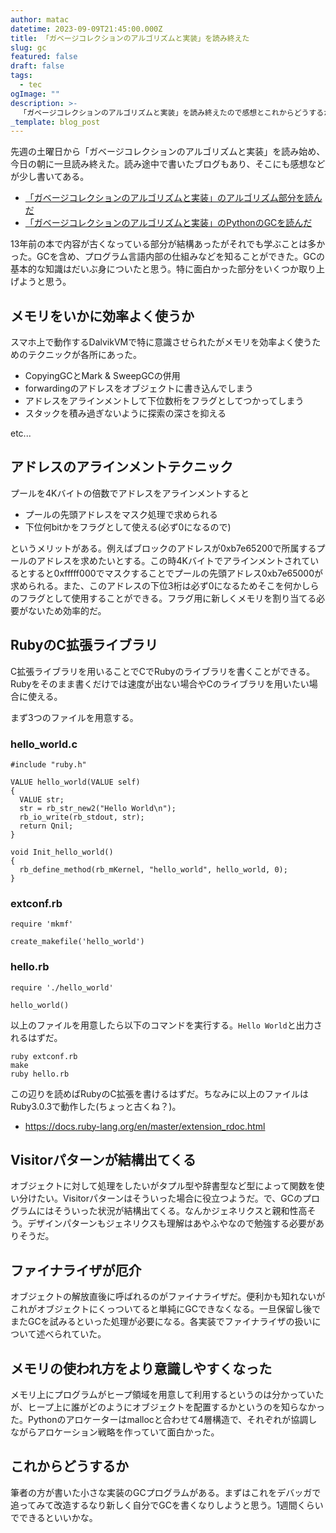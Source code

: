 ```yaml
---
author: matac
datetime: 2023-09-09T21:45:00.000Z
title: 「ガベージコレクションのアルゴリズムと実装」を読み終えた
slug: gc
featured: false
draft: false
tags:
  - tec
ogImage: ""
description: >-
  「ガベージコレクションのアルゴリズムと実装」を読み終えたので感想とこれからどうするかを書く
_template: blog_post
---
```


先週の土曜日から「ガベージコレクションのアルゴリズムと実装」を読み始め、今日の朝に一旦読み終えた。読み途中で書いたブログもあり、そこにも感想などが少し書いてある。

- [「ガベージコレクションのアルゴリズムと実装」のアルゴリズム部分を読んだ](/posts/gc-algo)
- [「ガベージコレクションのアルゴリズムと実装」のPythonのGCを読んだ](/posts/gc-python)

13年前の本で内容が古くなっている部分が結構あったがそれでも学ぶことは多かった。GCを含め、プログラム言語内部の仕組みなどを知ることができた。GCの基本的な知識はだいぶ身についたと思う。特に面白かった部分をいくつか取り上げようと思う。

## メモリをいかに効率よく使うか

スマホ上で動作するDalvikVMで特に意識させられたがメモリを効率よく使うためのテクニックが各所にあった。

- CopyingGCとMark & SweepGCの併用
- forwardingのアドレスをオブジェクトに書き込んでしまう
- アドレスをアラインメントして下位数桁をフラグとしてつかってしまう
- スタックを積み過ぎないように探索の深さを抑える

etc...

## アドレスのアラインメントテクニック

プールを4Kバイトの倍数でアドレスをアラインメントすると

- プールの先頭アドレスをマスク処理で求められる
- 下位何bitかをフラグとして使える(必ず0になるので)

というメリットがある。例えばブロックのアドレスが0xb7e65200で所属するプールのアドレスを求めたいとする。この時4Kバイトでアラインメントされているとすると0xfffff000でマスクすることでプールの先頭アドレス0xb7e65000が求められる。また、このアドレスの下位3桁は必ず0になるためそこを何かしらのフラグとして使用することができる。フラグ用に新しくメモリを割り当てる必要がないため効率的だ。

## RubyのC拡張ライブラリ

C拡張ライブラリを用いることでCでRubyのライブラリを書くことができる。Rubyをそのまま書くだけでは速度が出ない場合やCのライブラリを用いたい場合に使える。

まず3つのファイルを用意する。

### hello_world.c

```
#include "ruby.h"

VALUE hello_world(VALUE self)
{
  VALUE str;
  str = rb_str_new2("Hello World\n");
  rb_io_write(rb_stdout, str);
  return Qnil;
}

void Init_hello_world()
{
  rb_define_method(rb_mKernel, "hello_world", hello_world, 0);
}
```

### extconf.rb

```
require 'mkmf'

create_makefile('hello_world')
```

### hello.rb

```
require './hello_world'

hello_world()
```

以上のファイルを用意したら以下のコマンドを実行する。`Hello World`と出力されるはずだ。

```
ruby extconf.rb
make
ruby hello.rb
```

この辺りを読めばRubyのC拡張を書けるはずだ。ちなみに以上のファイルはRuby3.0.3で動作した(ちょっと古くね？)。

- https://docs.ruby-lang.org/en/master/extension_rdoc.html

## Visitorパターンが結構出てくる

オブジェクトに対して処理をしたいがタプル型や辞書型など型によって関数を使い分けたい。Visitorパターンはそういった場合に役立つようだ。で、GCのプログラムにはそういった状況が結構出てくる。なんかジェネリクスと親和性高そう。デザインパターンもジェネリクスも理解はあやふやなので勉強する必要がありそうだ。

## ファイナライザが厄介

オブジェクトの解放直後に呼ばれるのがファイナライザだ。便利かも知れないがこれがオブジェクトにくっついてると単純にGCできなくなる。一旦保留し後でまたGCを試みるといった処理が必要になる。各実装でファイナライザの扱いについて述べられていた。

## メモリの使われ方をより意識しやすくなった

メモリ上にプログラムがヒープ領域を用意して利用するというのは分かっていたが、ヒープ上に誰がどのようにオブジェクトを配置するかというのを知らなかった。Pythonのアロケーターはmallocと合わせて4層構造で、それぞれが協調しながらアロケーション戦略を作っていて面白かった。

## これからどうするか

筆者の方が書いた小さな実装のGCプログラムがある。まずはこれをデバッガで追ってみて改造するなり新しく自分でGCを書くなりしようと思う。1週間くらいでできるといいかな。

